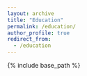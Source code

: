 ```yaml
---
layout: archive
title: "Education"
permalink: /education/
author_profile: true
redirect_from:
  - /education
---
```


{% include base_path %}
